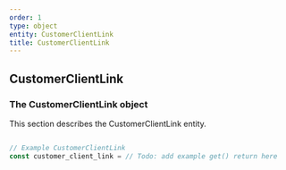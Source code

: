 ```yaml
---
order: 1
type: object
entity: CustomerClientLink
title: CustomerClientLink
---
```


## CustomerClientLink

### The CustomerClientLink object

This section describes the CustomerClientLink entity.

```javascript

// Example CustomerClientLink
const customer_client_link = // Todo: add example get() return here

```
